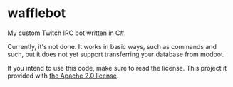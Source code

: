 # wafflebot
My custom Twitch IRC bot written in C#.

Currently, it's not done. It works in basic ways, such as commands and such, but it does not yet support transferring your database from modbot.

If you intend to use this code, make sure to read the license. This project it provided with [the Apache 2.0 license](https://github.com/WillEccles/wafflebot/blob/master/LICENSE.txt).
